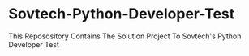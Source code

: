 # Sovtech-Python-Developer-Test
This Reposository Contains The Solution Project To Sovtech's Python Developer Test
